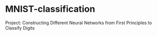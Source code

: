 # MNIST-classification
Project: Constructing Different Neural Networks from First Principles to Classify Digits
